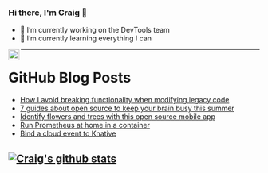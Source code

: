 ### Hi there, I'm Craig 👋

<!--
**CraigTeelFugro/CraigTeelFugro** is a ✨ _special_ ✨ repository because its `README.md` (this file) appears on your GitHub profile.

Here are some ideas to get you started:
-->

- 🔭 I’m currently working on the DevTools team
- 🌱 I’m currently learning everything I can

[<img align="left" alt="Craig Teel | LinkedIn" width="22px" src="https://cdn.jsdelivr.net/npm/simple-icons@v3/icons/linkedin.svg" />][linkedin]

---

# GitHub Blog Posts

<!-- BLOG-POST-LIST:START -->
- [How I avoid breaking functionality when modifying legacy code](https://opensource.com/article/21/7/legacy-code)
- [7 guides about open source to keep your brain busy this summer](https://opensource.com/article/21/7/open-source-guides)
- [Identify flowers and trees with this open source mobile app](https://opensource.com/article/21/7/open-source-plantnet)
- [Run Prometheus at home in a container](https://opensource.com/article/21/7/run-prometheus-home-container)
- [Bind a cloud event to Knative](https://opensource.com/article/21/7/cloudevents-bind-java-knative)
<!-- BLOG-POST-LIST:END -->

## [![Craig's github stats](https://github-readme-stats.vercel.app/api?username=craigteelfugro)](https://github.com/anuraghazra/github-readme-stats)


[linkedin]: https://linkedin.com/in/craig-teel-b8786771
